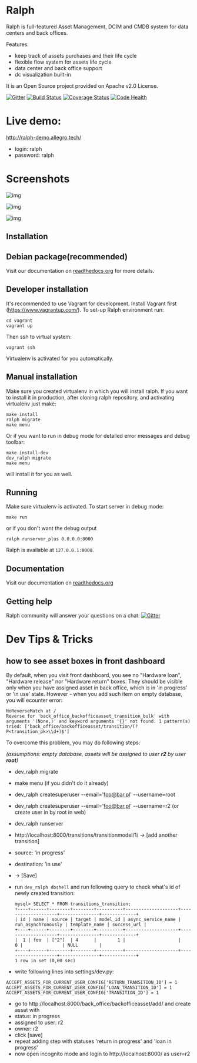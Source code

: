 # Ralph

Ralph is full-featured Asset Management, DCIM and CMDB system for data centers and back offices.

Features:

* keep track of assets purchases and their life cycle
* flexible flow system for assets life cycle
* data center and back office support
* dc visualization built-in

It is an Open Source project provided on Apache v2.0 License.

[![Gitter](https://img.shields.io/gitter/room/gitterHQ/gitter.svg)](https://gitter.im/allegro/ralph?utm_source=badge&utm_medium=badge&utm_campaign=pr-badge&utm_content=badge)
[![Build Status](https://travis-ci.org/allegro/ralph.svg)](https://travis-ci.org/allegro/ralph)
[![Coverage Status](https://coveralls.io/repos/allegro/ralph/badge.svg?branch=ng&service=github)](https://coveralls.io/github/allegro/ralph?branch=ng)
[![Code Health](https://landscape.io/github/allegro/ralph/ng/landscape.svg?style=flat)](https://landscape.io/github/allegro/ralph/ng)

# Live demo:

http://ralph-demo.allegro.tech/

* login: ralph
* password: ralph

# Screenshots 

![img](https://github.com/allegro/ralph/blob/ng/docs/img/welcome-screen-1.png?raw=true)

![img](https://github.com/allegro/ralph/blob/ng/docs/img/welcome-screen-2.png?raw=true)

![img](https://github.com/allegro/ralph/blob/ng/docs/img/welcome-screen-3.png?raw=true)


## Installation

## Debian package(recommended)
Visit our documentation on [readthedocs.org](http://ralph-ng.readthedocs.org) for more details.

## Developer installation

It's recommended to use Vagrant for development. Install Vagrant first (https://www.vagrantup.com/). To set-up Ralph environment run:

    cd vagrant
    vagrant up

Then ssh to virtual system:

    vagrant ssh

Virtualenv is activated for you automatically.


## Manual installation

Make sure you created virtualenv in which you will install ralph.
If you want to install it in production, after cloning ralph repository, and activating virtualenv just make:

    make install
    ralph migrate
    make menu

Or if you want to run in debug mode for detailed error messages and debug toolbar:

    make install-dev
    dev_ralph migrate
    make menu

will install it for you as well.

## Running

Make sure virtualenv is activated. To start server in debug mode:

    make run

or if you don't want the debug output

    ralph runserver_plus 0.0.0.0:8000


Ralph is available at `127.0.0.1:8000`.


## Documentation
Visit our documentation on [readthedocs.org](http://ralph-ng.readthedocs.org)

## Getting help

Ralph community will answer your questions on a chat: [![Gitter](https://img.shields.io/gitter/room/gitterHQ/gitter.svg)](https://gitter.im/allegro/ralph?utm_source=badge&utm_medium=badge&utm_campaign=pr-badge&utm_content=badge)


# Dev Tips & Tricks

## how to see asset boxes in front dashboard

By default, when you visit front dashboard, you see no "Hardware loan", "Hardware release" nor "Hardware return" boxes. They should be visible only when you have assigned asset in back office, which is in 'in progress' or 'in use' state. However - when you add such item on empty database, you will ecounter error: 

```
NoReverseMatch at /
Reverse for 'back_office_backofficeasset_transition_bulk' with arguments '(None,)' and keyword arguments '{}' not found. 1 pattern(s) tried: ['back_office/backofficeasset/transition/(?P<transition_pk>\\d+)$']
```

To overcome this problem, you may do following steps:

*(assumptions: empty database, assets will be assigned to user **r2** by user **root**)*

* dev_ralph migrate
* make menu (if you didn't do it already)
* dev_ralph createsuperuser --email='foo@bar.pl' --username=root
* dev_ralph createsuperuser --email='foo@bar.pl' --username=r2 (or create user in by root in web)
* dev_ralph runserver
* http://localhost:8000/transitions/transitionmodel/1/ -> [add another transition]
 * source: 'in progress'
 * destination: 'in use'
 * -> [Save]
 * run `dev_ralph dbshell` and run following query to check what's id of newly created transition:
    
    ```
    mysql> SELECT * FROM transitions_transition;
    +----+------+--------+--------+----------+--------------------+--------------------+---------------+-------------+
    | id | name | source | target | model_id | async_service_name | run_asynchronously | template_name | success_url |
    +----+------+--------+--------+----------+--------------------+--------------------+---------------+-------------+
    |  1 | foo  | ["2"]  | 4      |        1 |                    |                  0 |               | NULL        |
    +----+------+--------+--------+----------+--------------------+--------------------+---------------+-------------+
    1 row in set (0,00 sec)
    ```
* write following lines into settings/dev.py:

```
ACCEPT_ASSETS_FOR_CURRENT_USER_CONFIG['RETURN_TRANSITION_ID'] = 1
ACCEPT_ASSETS_FOR_CURRENT_USER_CONFIG['LOAN_TRANSITION_ID'] = 1
ACCEPT_ASSETS_FOR_CURRENT_USER_CONFIG['TRANSITION_ID'] = 1
```
* go to http://localhost:8000/back_office/backofficeasset/add/ and create asset with
 * status: in progress
 * assigned to user: r2
 * owner: r2
 * click [save]
* repeat adding step with statuses 'return in progress' and 'loan in progress'
* now open incognito mode and login to http://localhost:8000/ as user=r2

